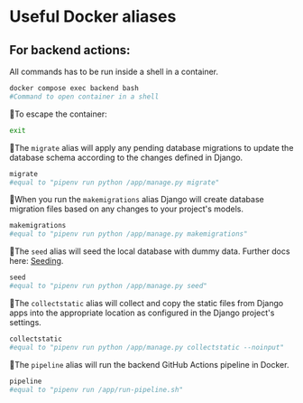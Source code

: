 # Useful Docker aliases

## For backend actions:

All commands has to be run inside a shell in a container.
```bash
docker compose exec backend bash
#Command to open container in a shell
```
🐳To escape the container: 
```bash
exit
```

🐳The ```migrate``` alias will apply any pending database migrations to update the database schema according to the changes defined in Django. 
```bash
migrate
#equal to "pipenv run python /app/manage.py migrate"
```

🐳When you run the ```makemigrations``` alias Django will create database migration files based on any changes to your project's models.
```bash
makemigrations
#equal to "pipenv run python /app/manage.py makemigrations"
```

🐳The ```seed``` alias will seed the local database with dummy data. Further docs here: [Seeding](./technical/backend/seed.md). 
```bash
seed
#equal to "pipenv run python /app/manage.py seed"
```

🐳The ```collectstatic``` alias will collect and copy the static files from Django apps into the appropriate location as configured in the Django project's settings.
```bash
collectstatic
#equal to "pipenv run python /app/manage.py collectstatic --noinput"
```

🐳The ```pipeline``` alias will run the backend GitHub Actions pipeline in Docker.
```bash
pipeline
#equal to "pipenv run /app/run-pipeline.sh"
```

